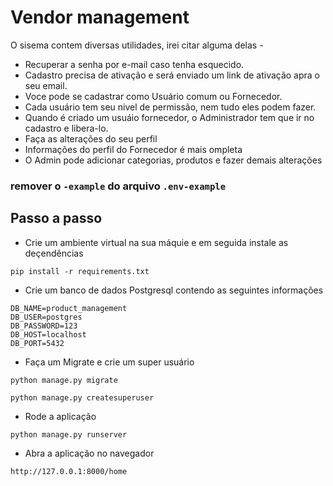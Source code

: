 # Vendor management

O sisema contem diversas utilidades, irei citar alguma delas - 

- Recuperar a senha por e-mail caso tenha esquecido.
- Cadastro precisa de ativação e será enviado um link de ativação apra o seu email.
- Voce pode se cadastrar como Usuário comum ou Fornecedor.
- Cada usuário tem seu nivel de permissão, nem tudo eles podem fazer.
- Quando é criado um usuáio fornecedor, o Administrador tem que ir no cadastro e libera-lo.
- Faça as alterações do seu perfil
- Informações do perfil do Fornecedor é mais ompleta
- O Admin pode adicionar categorias, produtos e fazer demais alterações


### remover o `-example` do arquivo `.env-example`

## Passo a passo
- Crie um ambiente virtual na sua máquie e em seguida instale as deçendências
~~~shell
pip install -r requirements.txt
~~~

- Crie um banco de dados Postgresql contendo as seguintes informações
~~~shell
DB_NAME=product_management
DB_USER=postgres
DB_PASSWORD=123
DB_HOST=localhost
DB_PORT=5432
~~~

- Faça um Migrate e crie um super usuário
~~~shell
python manage.py migrate
~~~
~~~shell
python manage.py createsuperuser
~~~

- Rode a aplicação
~~~shell
python manage.py runserver
~~~

- Abra a aplicação no navegador
~~~shell
http://127.0.0.1:8000/home
~~~
